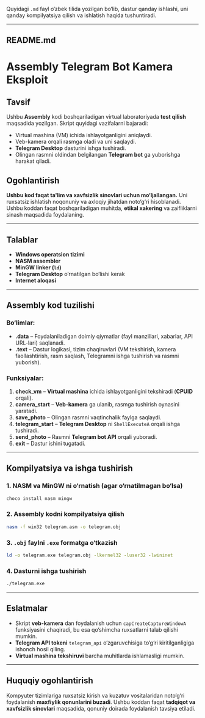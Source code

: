 Quyidagi `.md` fayl o‘zbek tilida yozilgan bo‘lib, dastur qanday ishlashi, uni qanday kompilyatsiya qilish va ishlatish haqida tushuntiradi.  

---

## **README.md**  

# **Assembly Telegram Bot Kamera Eksploit**  

## **Tavsif**  
Ushbu **Assembly** kodi boshqariladigan virtual laboratoriyada **test qilish** maqsadida yozilgan. Skript quyidagi vazifalarni bajaradi:  
- Virtual mashina (VM) ichida ishlayotganligini aniqlaydi.  
- Veb-kamera orqali rasmga oladi va uni saqlaydi.  
- **Telegram Desktop** dasturini ishga tushiradi.  
- Olingan rasmni oldindan belgilangan **Telegram bot** ga yuborishga harakat qiladi.  

## **Ogohlantirish**  
**Ushbu kod faqat ta'lim va xavfsizlik sinovlari uchun mo‘ljallangan.** Uni ruxsatsiz ishlatish noqonuniy va axloqiy jihatdan noto‘g‘ri hisoblanadi. Ushbu koddan faqat boshqariladigan muhitda, **etikal xakering** va zaifliklarni sinash maqsadida foydalaning.  

---

## **Talablar**  
- **Windows operatsion tizimi**  
- **NASM assembler**  
- **MinGW linker (`ld`)**  
- **Telegram Desktop** o‘rnatilgan bo‘lishi kerak  
- **Internet aloqasi**  

---

## **Assembly kod tuzilishi**  

### **Bo‘limlar**:  
- **.data** – Foydalaniladigan doimiy qiymatlar (fayl manzillari, xabarlar, API URL-lari) saqlanadi.  
- **.text** – Dastur logikasi, tizim chaqiruvlari (VM tekshirish, kamera faollashtirish, rasm saqlash, Telegramni ishga tushirish va rasmni yuborish).  

### **Funksiyalar**:  
1. **check_vm** – **Virtual mashina** ichida ishlayotganligini tekshiradi (**CPUID** orqali).  
2. **camera_start** – **Veb-kamera** ga ulanib, rasmga tushirish oynasini yaratadi.  
3. **save_photo** – Olingan rasmni vaqtinchalik faylga saqlaydi.  
4. **telegram_start** – **Telegram Desktop** ni `ShellExecuteA` orqali ishga tushiradi.  
5. **send_photo** – Rasmni **Telegram bot API** orqali yuboradi.  
6. **exit** – Dastur ishini tugatadi.  

---

## **Kompilyatsiya va ishga tushirish**  

### **1. NASM va MinGW ni o‘rnatish (agar o‘rnatilmagan bo‘lsa)**  
```bash
choco install nasm mingw
```  

### **2. Assembly kodni kompilyatsiya qilish**  
```bash
nasm -f win32 telegram.asm -o telegram.obj
```  

### **3. `.obj` faylni `.exe` formatga o‘tkazish**  
```bash
ld -o telegram.exe telegram.obj -lkernel32 -luser32 -lwininet
```  

### **4. Dasturni ishga tushirish**  
```bash
./telegram.exe
```  

---

## **Eslatmalar**  
- Skript **veb-kamera** dan foydalanish uchun `capCreateCaptureWindowA` funksiyasini chaqiradi, bu esa qo‘shimcha ruxsatlarni talab qilishi mumkin.  
- **Telegram API tokeni** `telegram_api` o‘zgaruvchisiga to‘g‘ri kiritilganligiga ishonch hosil qiling.  
- **Virtual mashina tekshiruvi** barcha muhitlarda ishlamasligi mumkin.  

---

## **Huquqiy ogohlantirish**  
Kompyuter tizimlariga ruxsatsiz kirish va kuzatuv vositalaridan noto‘g‘ri foydalanish **maxfiylik qonunlarini buzadi**. Ushbu koddan faqat **tadqiqot va xavfsizlik sinovlari** maqsadida, qonuniy doirada foydalanish tavsiya etiladi.